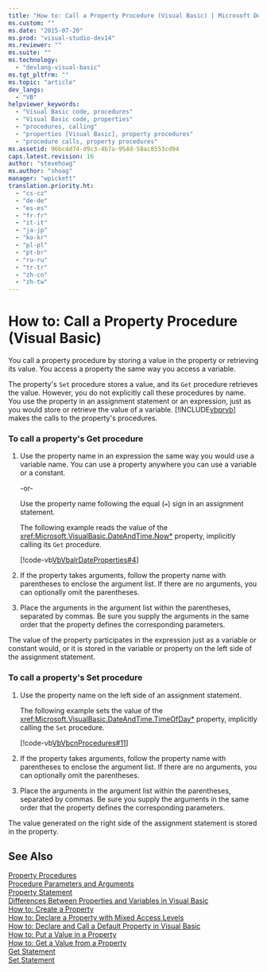 ```yaml
---
title: "How to: Call a Property Procedure (Visual Basic) | Microsoft Docs"
ms.custom: ""
ms.date: "2015-07-20"
ms.prod: "visual-studio-dev14"
ms.reviewer: ""
ms.suite: ""
ms.technology: 
  - "devlang-visual-basic"
ms.tgt_pltfrm: ""
ms.topic: "article"
dev_langs: 
  - "VB"
helpviewer_keywords: 
  - "Visual Basic code, procedures"
  - "Visual Basic code, properties"
  - "procedures, calling"
  - "properties [Visual Basic], property procedures"
  - "procedure calls, property procedures"
ms.assetid: 96bc4d74-d9c3-4b7a-954d-58ac8553cd94
caps.latest.revision: 16
author: "stevehoag"
ms.author: "shoag"
manager: "wpickett"
translation.priority.ht: 
  - "cs-cz"
  - "de-de"
  - "es-es"
  - "fr-fr"
  - "it-it"
  - "ja-jp"
  - "ko-kr"
  - "pl-pl"
  - "pt-br"
  - "ru-ru"
  - "tr-tr"
  - "zh-cn"
  - "zh-tw"
---
```

# How to: Call a Property Procedure (Visual Basic)
You call a property procedure by storing a value in the property or retrieving its value. You access a property the same way you access a variable.  
  
 The property's `Set` procedure stores a value, and its `Get` procedure retrieves the value. However, you do not explicitly call these procedures by name. You use the property in an assignment statement or an expression, just as you would store or retrieve the value of a variable. [!INCLUDE[vbprvb](../../../csharp/programming-guide/concepts/linq/includes/vbprvb_md.md)] makes the calls to the property's procedures.  
  
### To call a property's Get procedure  
  
1.  Use the property name in an expression the same way you would use a variable name. You can use a property anywhere you can use a variable or a constant.  
  
     -or-  
  
     Use the property name following the equal (`=`) sign in an assignment statement.  
  
     The following example reads the value of the <xref:Microsoft.VisualBasic.DateAndTime.Now*> property, implicitly calling its `Get` procedure.  
  
     [!code-vb[VbVbalrDateProperties#4](../../../visual-basic/language-reference/procedures/codesnippet/VisualBasic/how-to-call-a-property-procedure_1.vb)]  
  
2.  If the property takes arguments, follow the property name with parentheses to enclose the argument list. If there are no arguments, you can optionally omit the parentheses.  
  
3.  Place the arguments in the argument list within the parentheses, separated by commas. Be sure you supply the arguments in the same order that the property defines the corresponding parameters.  
  
 The value of the property participates in the expression just as a variable or constant would, or it is stored in the variable or property on the left side of the assignment statement.  
  
### To call a property's Set procedure  
  
1.  Use the property name on the left side of an assignment statement.  
  
     The following example sets the value of the <xref:Microsoft.VisualBasic.DateAndTime.TimeOfDay*> property, implicitly calling the `Set` procedure.  
  
     [!code-vb[VbVbcnProcedures#11](../../../visual-basic/language-reference/procedures/codesnippet/VisualBasic/how-to-call-a-property-procedure_2.vb)]  
  
2.  If the property takes arguments, follow the property name with parentheses to enclose the argument list. If there are no arguments, you can optionally omit the parentheses.  
  
3.  Place the arguments in the argument list within the parentheses, separated by commas. Be sure you supply the arguments in the same order that the property defines the corresponding parameters.  
  
 The value generated on the right side of the assignment statement is stored in the property.  
  
## See Also  
 [Property Procedures](../../../visual-basic/language-reference/procedures/property-procedures.md)   
 [Procedure Parameters and Arguments](../../../visual-basic/language-reference/procedures/procedure-parameters-and-arguments.md)   
 [Property Statement](../../../visual-basic/language-reference/statements/property-statement.md)   
 [Differences Between Properties and Variables in Visual Basic](../../../visual-basic/language-reference/procedures/differences-between-properties-and-variables.md)   
 [How to: Create a Property](../../../visual-basic/language-reference/procedures/how-to-create-a-property.md)   
 [How to: Declare a Property with Mixed Access Levels](../../../visual-basic/language-reference/procedures/how-to-declare-a-property-with-mixed-access-levels.md)   
 [How to: Declare and Call a Default Property in Visual Basic](../../../visual-basic/language-reference/procedures/how-to-declare-and-call-a-default-property.md)   
 [How to: Put a Value in a Property](../../../visual-basic/language-reference/procedures/how-to-put-a-value-in-a-property.md)   
 [How to: Get a Value from a Property](../../../visual-basic/language-reference/procedures/how-to-get-a-value-from-a-property.md)   
 [Get Statement](../../../visual-basic/language-reference/statements/get-statement.md)   
 [Set Statement](../../../visual-basic/language-reference/statements/set-statement.md)